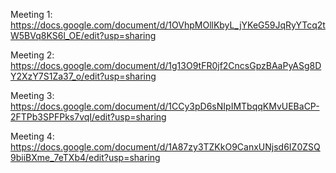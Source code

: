 Meeting 1: https://docs.google.com/document/d/1OVhpMOllKbyL_jYKeG59JqRyYTcq2tW5BVq8KS6l_OE/edit?usp=sharing

Meeting 2: https://docs.google.com/document/d/1g13O9tFR0jf2CncsGpzBAaPyASg8DY2XzY7S1Za37_o/edit?usp=sharing

Meeting 3: https://docs.google.com/document/d/1CCy3pD6sNIpIMTbqqKMvUEBaCP-2FTPb3SPFPks7vqI/edit?usp=sharing

Meeting 4: https://docs.google.com/document/d/1A87zy3TZKkO9CanxUNjsd6IZ0ZSQ9biiBXme_7eTXb4/edit?usp=sharing

